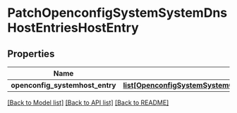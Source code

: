 # PatchOpenconfigSystemSystemDnsHostEntriesHostEntry

## Properties
Name | Type | Description | Notes
------------ | ------------- | ------------- | -------------
**openconfig_systemhost_entry** | [**list[OpenconfigSystemSystemOpenconfigsystemsystemDnsHostentriesHostentry]**](OpenconfigSystemSystemOpenconfigsystemsystemDnsHostentriesHostentry.md) |  | [optional] 

[[Back to Model list]](../README.md#documentation-for-models) [[Back to API list]](../README.md#documentation-for-api-endpoints) [[Back to README]](../README.md)


